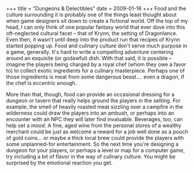 +++
title = "Dungeons & Delectibles"
date = 2009-01-16
+++
Food and the culture surrounding it is probably one of the things least thought about when game designers sit down to create a fictional world. Off the top of my head, I can only think of one popular fantasy world that ever dove into this oft-neglected cultural facet – that of Krynn, the setting of Dragonlance. Even then, it wasn't until deep into the product run that recipes of Krynn started popping up. Food and culinary culture don't serve much purpose in a game, generally. It's hard to write a compelling adventure centering around an exquisite (or godawful) dish. With that said, it _is_ possible – imagine the players being charged by a royal chef (whom they owe a favor to) to collect exotic ingredients for a culinary masterpiece. Perhaps one of those ingredients is meat from some dangerous beast…. even a dragon, if the chef is eccentric enough.

More than that, though, food can provide an occasional dressing for a dungeon or tavern that really helps ground the players in the setting. For example, the smell of heavily roasted meat sizzling over a campfire in the wilderness could draw the players into an ambush, or perhaps into an encounter with an NPC they will later find invaluable. Beverages, too, can help set a mood. A fine, aged wine from the personal stores of a wealthy merchant could be just as welcome a reward for a job well done as a pouch of gold coins… or maybe a thick local brew could provide the players with some unplanned-for entertainment. So the next time you're designing a dungeon for your players, or perhaps a level or map for a computer game, try including a bit of flavor in the way of culinary culture. You might be surprised by the emotional reaction you get.
